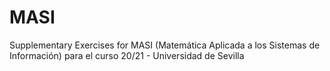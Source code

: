 # MASI
Supplementary Exercises for MASI (Matemática Aplicada a los Sistemas de Información) para el curso 20/21 - Universidad de Sevilla
